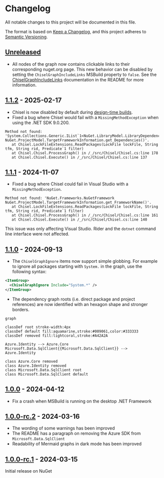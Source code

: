 # Changelog

All notable changes to this project will be documented in this file.

The format is based on [Keep a Changelog](https://keepachangelog.com/en/1.0.0/), and this project adheres to [Semantic Versioning](https://semver.org/spec/v2.0.0.html).

## [Unreleased][Unreleased]

* All nodes of the graph now contains clickable links to their corresponding nuget.org page. This new behavior can be disabled by setting the `ChiselGraphIncludeLinks` MSBuild property to `false`. See the [ChiselGraphIncludeLinks](https://github.com/0xced/Chisel#chiselgraphincludelinks) documentation in the README for more information.

## [1.1.2][1.1.2] - 2025-02-17

* Chisel is now disabled by default during [design-time builds](https://github.com/dotnet/project-system/blob/main/docs/design-time-builds.md).
* Fixed a bug where Chisel would fail with a `MissingMethodException` when using the .NET SDK 9.0.200.
```
Method not found: 'System.Collections.Generic.IList`1<NuGet.LibraryModel.LibraryDependency> NuGet.ProjectModel.TargetFrameworkInformation.get_Dependencies()'.
   at Chisel.LockFileExtensions.ReadPackages(LockFile lockFile, String tfm, String rid, Predicate`1 filter)
   at Chisel.Chisel.ProcessGraph() in /_/src/Chisel/Chisel.cs:line 178
   at Chisel.Chisel.Execute() in /_/src/Chisel/Chisel.cs:line 137
```

## [1.1.1][1.1.1] - 2024-11-07

* Fixed a bug where Chisel could fail in Visual Studio with a `MissingMethodException`.
```
Method not found: 'NuGet.Frameworks.NuGetFramework NuGet.ProjectModel.TargetFrameworkInformation.get_FrameworkName()'.
   at Chisel.LockFileExtensions.ReadPackages(LockFile lockFile, String tfm, String rid, Predicate`1 filter)
   at Chisel.Chisel.ProcessGraph() in /_/src/Chisel/Chisel.cs:line 161
   at Chisel.Chisel.Execute() in /_/src/Chisel/Chisel.cs:line 140
```

This issue was only affecting Visual Studio. Rider and the `dotnet` command line interface were not affected.

## [1.1.0][1.1.0] - 2024-09-13

* The `ChiselGraphIgnore` items now support simple globbing. For example to ignore all packages starting with `System.` in the graph, use the following syntax:

```xml
<ItemGroup>
  <ChiselGraphIgnore Include="System.*" />
</ItemGroup>
```

* The dependency graph roots (i.e. direct package and project references) are now identified with an hexagon shape and stronger borders.

```mermaid
graph

classDef root stroke-width:4px
classDef default fill:aquamarine,stroke:#009061,color:#333333
classDef removed fill:lightcoral,stroke:#A42A2A

Azure.Identity --> Azure.Core
Microsoft.Data.SqlClient{{Microsoft.Data.SqlClient}} --> Azure.Identity

class Azure.Core removed
class Azure.Identity removed
class Microsoft.Data.SqlClient root
class Microsoft.Data.SqlClient default
```

## [1.0.0][1.0.0] - 2024-04-12

* Fix a crash when MSBuild is running on the desktop .NET Framework

## [1.0.0-rc.2][1.0.0-rc.2] - 2024-03-16

* The wording of some warnings has been improved
* The README has a paragraph on removing the Azure SDK from `Microsoft.Data.SqlClient`
* Readability of Mermaid graphs in dark mode has been improved

## [1.0.0-rc.1][1.0.0-rc.1] - 2024-03-15

Initial release on NuGet

[Unreleased]: https://github.com/0xced/Chisel/compare/1.1.2...HEAD
[1.1.2]: https://github.com/0xced/Chisel/compare/1.1.1...1.1.2
[1.1.1]: https://github.com/0xced/Chisel/compare/1.1.0...1.1.1
[1.1.0]: https://github.com/0xced/Chisel/compare/1.0.0...1.1.0
[1.0.0]: https://github.com/0xced/Chisel/compare/1.0.0-rc.2...1.0.0
[1.0.0-rc.2]: https://github.com/0xced/Chisel/compare/1.0.0-rc.1...1.0.0-rc.2
[1.0.0-rc.1]: https://github.com/0xced/Chisel/releases/tag/1.0.0-rc.1
